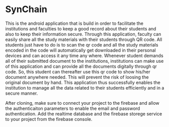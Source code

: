 # SynChain
This is the android application that is build in order to facilitate the institutions and faculties to keep a good record about their students and also to keep their information secure. Through this application, faculty can easily share all the study materials with their students through QR code. All students just have to do is to scan the qr code and all the study materials encoded in the code will automatically get downloaded in their personal devices and can access it any time any where. Whenever student demands all of their submitted document to the institutions, institutions can make use of this application and can provide all the documents digitally through qr code. So, this student can thereafter use this qr code to show his/her document anywhere needed. This will prevent the risk of loosing the original document by hand. This application thus successfully enables the institution to manage all the data related to their students efficiently and in a secure manner.


After cloning, make sure to connect your project to the firebase and allow the authenticaiton parameters to enable the email and password authentication.
Add the realtime database and the firebase storege service to your project from the firebase console. 
